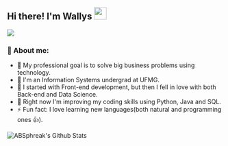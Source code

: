 ## Hi there! I'm Wallys <img src="https://github.com/TheDudeThatCode/TheDudeThatCode/blob/master/Assets/Hi.gif" width="29px">
<p align="center">

![](https://camo.githubusercontent.com/992babdffd8c74a1502de375fbdf7e4d54773242/68747470733a2f2f6d656469612e67697068792e636f6d2f6d656469612f53576f536b4e36447854737a71494b4571762f67697068792e676966)
### 🤵 About me:
- 💬 My professional goal is to solve big business problems using technology.
- 🏦 I'm an Information Systems undergrad at UFMG.
- 🌱 I started with Front-end development, but then I fell in love with both Back-end and Data Science.
- 🤔 Right now I'm improving my coding skills using Python, Java and SQL.
- ⚡ Fun fact: I love learning new languages(both natural and programming ones 👍).

<img align="center" src="https://github-readme-stats.vercel.app/api?username=WallysLS&include_all_commits=true&count_private=true&show_icons=true&line_height=20&title_color=7A7ADB&icon_color=2234AE&text_color=D3D3D3&bg_color=0,000000,130F40" alt="ABSphreak's Github Stats">

